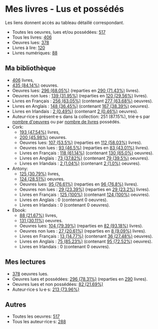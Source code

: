 # Mes livres - Lus et possédés

Les liens donnent accès au tableau détaillé correspondant.

- Toutes les oeuvres, lues et/ou possédées: [517](Lists/all_w.md)
- Tous les livres: [406](Lists/all_b.md)
- Oeuvres lues: [378](Lists/read_w.md)
- Livres à lire: [120](Lists/unread_owned_b.md)
- Livres numériques: [88](Lists/owned_ebook_b.md)

## Ma bibliothèque

- [406](Lists/owned_b.md) livres,
- [435 (84.14%)](Lists/owned_w.md) oeuvres.
- Oeuvres lues: [296 (68.05%)](Lists/read_owned_w.md) (reparties en [290 (71.43%)](Lists/read_owned_b.md) livres).
- Oeuvres non lues : [139 (31.95%)](Lists/unread_owned_w.md) (reparties en [120 (29.56%)](Lists/unread_owned_b.md) livres).
- Livres en Français : [256 (63.05%)](Lists/owned_fr_b.md) (contenant [277 (63.68%)](Lists/owned_fr_w.md) oeuvres).
- Livres en Anglais : [148 (36.45%)](Lists/owned_en_b.md) (contenant [167 (38.39%)](Lists/owned_en_w.md) oeuvres).
- Livres en Irlandais : [2 (0.49%)](Lists/owned_ga_b.md) (contenant [2 (0.46%)](Lists/owned_ga_w.md) oeuvres).
- Auteur·rice·s présent·e·s dans la collection: 251 (87.15%), trié·e·s par [nombre d'oeuvres](Lists/owned_w_a.md) ou par [nombre de livres](Lists/owned_b_a.md) possédés.
- Cork:
    - [193 (47.54%)](Lists/owned_cork_b.md) livres,
    - [200 (45.98%)](Lists/owned_cork_w.md) oeuvres.
    - Oeuvres lues: [107 (53.5%)](Lists/read_owned_cork_w.md) (reparties en [112 (58.03%)](Lists/read_owned_cork_b.md) livres).
    - Oeuvres non lues : [93 (46.5%)](Lists/unread_owned_cork_w.md) (reparties en [83 (43.01%)](Lists/unread_owned_cork_b.md) livres).
    - Livres en Français : [118 (61.14%)](Lists/owned_fr_cork_b.md) (contenant [130 (65.0%)](Lists/owned_fr_cork_w.md) oeuvres).
    - Livres en Anglais : [73 (37.82%)](Lists/owned_en_cork_b.md) (contenant [79 (39.5%)](Lists/owned_en_cork_w.md) oeuvres).
    - Livres en Irlandais : [2 (1.04%)](Lists/owned_ga_cork_b.md) (contenant [2 (1.0%)](Lists/owned_ga_cork_w.md) oeuvres).
- Antony:
    - [125 (30.79%)](Lists/owned_antony_b.md) livres,
    - [124 (28.51%)](Lists/owned_antony_w.md) oeuvres.
    - Oeuvres lues: [95 (76.61%)](Lists/read_owned_antony_w.md) (reparties en [96 (76.8%)](Lists/read_owned_antony_b.md) livres).
    - Oeuvres non lues : [29 (23.39%)](Lists/unread_owned_antony_w.md) (reparties en [29 (23.2%)](Lists/unread_owned_antony_b.md) livres).
    - Livres en Français : [125 (100%)](Lists/owned_fr_antony_b.md) (contenant [124 (100%)](Lists/owned_fr_antony_w.md) oeuvres).
    - Livres en Anglais : 0 (contenant 0 oeuvres).
    - Livres en Irlandais : 0 (contenant 0 oeuvres).
- Ebook:
    - [88 (21.67%)](Lists/owned_ebook_b.md) livres,
    - [131 (30.11%)](Lists/owned_ebook_w.md) oeuvres.
    - Oeuvres lues: [104 (79.39%)](Lists/read_owned_ebook_w.md) (reparties en [82 (93.18%)](Lists/read_owned_ebook_b.md) livres).
    - Oeuvres non lues : [27 (20.61%)](Lists/unread_owned_ebook_w.md) (reparties en [8 (9.09%)](Lists/unread_owned_ebook_b.md) livres).
    - Livres en Français : [13 (14.77%)](Lists/owned_fr_ebook_b.md) (contenant [36 (27.48%)](Lists/owned_fr_ebook_w.md) oeuvres).
    - Livres en Anglais : [75 (85.23%)](Lists/owned_en_ebook_b.md) (contenant [95 (72.52%)](Lists/owned_en_ebook_w.md) oeuvres).
    - Livres en Irlandais : 0 (contenant 0 oeuvres).

## Mes lectures

- [378](Lists/read_w.md) oeuvres lues.
- Oeuvres lues et possédées: [296 (78.31%)](Lists/read_owned_w.md) (reparties en [290](Lists/read_owned_b.md) livres).
- Oeuvres lues et non possédées: [82 (21.69%)](Lists/read_not_owned_w.md)
- Auteur·rice·s lu·e·s: [213 (73.96%)](Lists/read_a.md)

## Autres

- Toutes les oeuvres: [517](Lists/all_w.md)
- Tous les auteur·rice·s: [288](Lists/all_a.md)